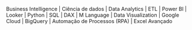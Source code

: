 Business Intelligence | Ciência de dados | Data Analytics | ETL | Power BI | Looker | Python | SQL | DAX | M Language | Data Visualization | Google Cloud | BigQuery | Automação de Processos (RPA) | Excel Avançado
